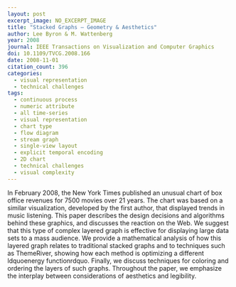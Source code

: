 ```yaml
---
layout: post
excerpt_image: NO_EXCERPT_IMAGE
title: "Stacked Graphs – Geometry & Aesthetics"
author: Lee Byron & M. Wattenberg
year: 2008
journal: IEEE Transactions on Visualization and Computer Graphics
doi: 10.1109/TVCG.2008.166
date: 2008-11-01
citation_count: 396
categories:
  - visual representation
  - technical challenges
tags:
  - continuous process
  - numeric attribute
  - all time-series
  - visual representation
  - chart type
  - flow diagram
  - stream graph
  - single-view layout
  - explicit temporal encoding
  - 2D chart
  - technical challenges
  - visual complexity
---
```

In February 2008, the New York Times published an unusual chart of box office revenues for 7500 movies over 21 years. The chart was based on a similar visualization, developed by the first author, that displayed trends in music listening. This paper describes the design decisions and algorithms behind these graphics, and discusses the reaction on the Web. We suggest that this type of complex layered graph is effective for displaying large data sets to a mass audience. We provide a mathematical analysis of how this layered graph relates to traditional stacked graphs and to techniques such as ThemeRiver, showing how each method is optimizing a different ldquoenergy functionrdquo. Finally, we discuss techniques for coloring and ordering the layers of such graphs. Throughout the paper, we emphasize the interplay between considerations of aesthetics and legibility.
